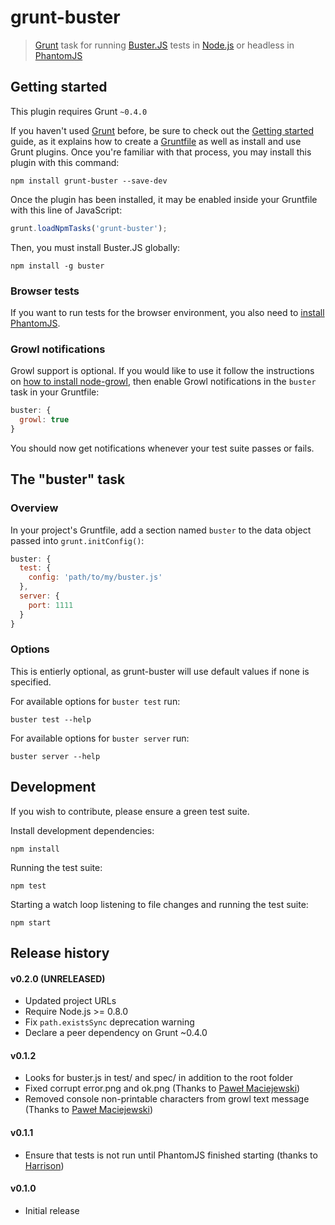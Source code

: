 # grunt-buster

> [Grunt](http://gruntjs.com/) task for running
> [Buster.JS](http://busterjs.org/) tests in [Node.js](http://nodejs.org/) or
> headless in [PhantomJS](http://phantomjs.org/)


## Getting started

This plugin requires Grunt `~0.4.0`

If you haven't used [Grunt](http://gruntjs.com/) before, be sure to check out
the [Getting started](http://gruntjs.com/getting-started) guide, as it explains
how to create a [Gruntfile](http://gruntjs.com/sample-gruntfile) as well as
install and use Grunt plugins. Once you're familiar with that process, you may
install this plugin with this command:

``` shell
npm install grunt-buster --save-dev
```

Once the plugin has been installed, it may be enabled inside your Gruntfile
with this line of JavaScript:

```js
grunt.loadNpmTasks('grunt-buster');
```

Then, you must install Buster.JS globally:

``` shell
npm install -g buster
```

### Browser tests

If you want to run tests for the browser environment, you also need to [install
PhantomJS](http://phantomjs.org/).

### Growl notifications

Growl support is optional. If you would like to use it follow the instructions
on [how to install node-growl](https://github.com/visionmedia/node-growl), then
enable Growl notifications in the `buster` task in your Gruntfile:

``` js
buster: {
  growl: true
}
```

You should now get notifications whenever your test suite passes or fails.

## The "buster" task

### Overview

In your project's Gruntfile, add a section named `buster` to the data object
passed into `grunt.initConfig()`:

``` js
buster: {
  test: {
    config: 'path/to/my/buster.js'
  },
  server: {
    port: 1111
  }
}
```

### Options

This is entierly optional, as grunt-buster will use default values if none is
specified.

For available options for `buster test` run:

``` shell
buster test --help
```

For available options for `buster server` run:

``` shell
buster server --help
```


## Development

If you wish to contribute, please ensure a green test suite.

Install development dependencies:

```
npm install
```

Running the test suite:

```
npm test
```

Starting a watch loop listening to file changes and running the test suite:

```
npm start
```


## Release history

#### v0.2.0 (UNRELEASED)
* Updated project URLs
* Require Node.js >= 0.8.0
* Fix `path.existsSync` deprecation warning
* Declare a peer dependency on Grunt ~0.4.0

#### v0.1.2
* Looks for buster.js in test/ and spec/ in addition to the root folder
* Fixed corrupt error.png and ok.png (Thanks to [Paweł Maciejewski](https://github.com/fragphace))
* Removed console non-printable characters from growl text message (Thanks to [Paweł Maciejewski](https://github.com/fragphace))

#### v0.1.1
* Ensure that tests is not run until PhantomJS finished starting (thanks to [Harrison](https://github.com/Harrison))

#### v0.1.0
* Initial release
